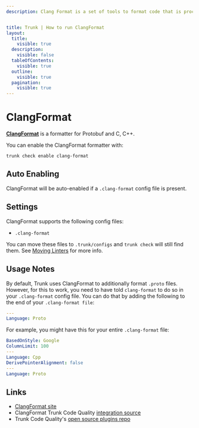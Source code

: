 ```yaml
---
description: Clang Format is a set of tools to format code that is processed by the Clang compiler suite.


title: Trunk | How to run ClangFormat
layout:
  title:
    visible: true
  description:
    visible: false
  tableOfContents:
    visible: true
  outline:
    visible: true
  pagination:
    visible: true
---
```


# ClangFormat

[**ClangFormat**](https://clang.llvm.org/docs/ClangFormat.html) is a formatter for Protobuf and C, C++.

You can enable the ClangFormat formatter with:

```shell
trunk check enable clang-format
```

## Auto Enabling

ClangFormat will be auto-enabled if a `.clang-format` config file is present.

## Settings

ClangFormat supports the following config files:
* `.clang-format`

You can move these files to `.trunk/configs` and `trunk check` will still find them. See [Moving Linters](../configure-linters#moving-linters) for more info.


## Usage Notes

By default, Trunk uses ClangFormat to additionally format `.proto` files. However, for this to work, you need to have told `clang-format` to do so in your `.clang-format` config file. You can do that by adding the following to the end of your `.clang-format file`:

```yaml
---
Language: Proto
```
For example, you might have this for your entire `.clang-format` file:

```yaml
BasedOnStyle: Google
ColumnLimit: 100
---
Language: Cpp
DerivePointerAlignment: false
---
Language: Proto
```


## Links

- [ClangFormat site](https://clang.llvm.org/docs/ClangFormat.html)
- ClangFormat Trunk Code Quality [integration source](https://github.com/trunk-io/plugins/tree/main/linters/clang-format)
- Trunk Code Quality's [open source plugins repo](https://github.com/trunk-io/plugins/tree/main)
